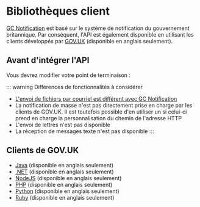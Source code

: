 # Bibliothèques client

[GC Notification](https://notification.canada.ca/?lang=fr) est basé sur le système de notification du gouvernement britannique. Par conséquent, l'API est également disponible en utilisant les clients développés par [GOV.UK](https://www.notifications.service.gov.uk/) (disponible en anglais seulement).

## Avant d'intégrer l'API

Vous devrez modifier votre point de terminaison :

<Content :page-key="$site.pages.find(p => p.relativePath === 'en/_api_endpoints.md').key"/>

::: warning Différences de fonctionnalités à considérer

- [L'envoi de fichiers par courriel est différent avec GC Notification](envoyer.md#l-envoi-de-fichiers-par-courriel-est-une-fonctionnalite-unique-a-l-api)
- La notification de masse n'est pas directement prise en charge par les clients de GOV.UK. Il est toutefois possible d'en utiliser un si celui-ci prend en charge la personnalisation du chemin de l'adresse HTTP
- L'envoi de lettres n'est pas disponible
- La réception de messages texte n'est pas disponible
:::

## Clients de GOV.UK

* [Java](https://docs.notifications.service.gov.uk/java.html) (disponible en anglais seulement)
* [.NET](https://docs.notifications.service.gov.uk/net.html)  (disponible en anglais seulement)
* [NodeJS](https://docs.notifications.service.gov.uk/node.html)  (disponible en anglais seulement)
* [PHP](https://docs.notifications.service.gov.uk/php.html)  (disponible en anglais seulement)
* [Python](https://docs.notifications.service.gov.uk/python.html)  (disponible en anglais seulement)
* [Ruby](https://docs.notifications.service.gov.uk/ruby.html)  (disponible en anglais seulement)
